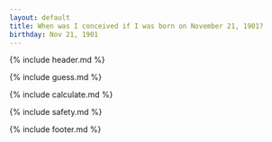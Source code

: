 ```yaml
---
layout: default
title: When was I conceived if I was born on November 21, 1901?
birthday: Nov 21, 1901
---
```


{% include header.md %}

{% include guess.md %}

{% include calculate.md %}

{% include safety.md %}

{% include footer.md %}



